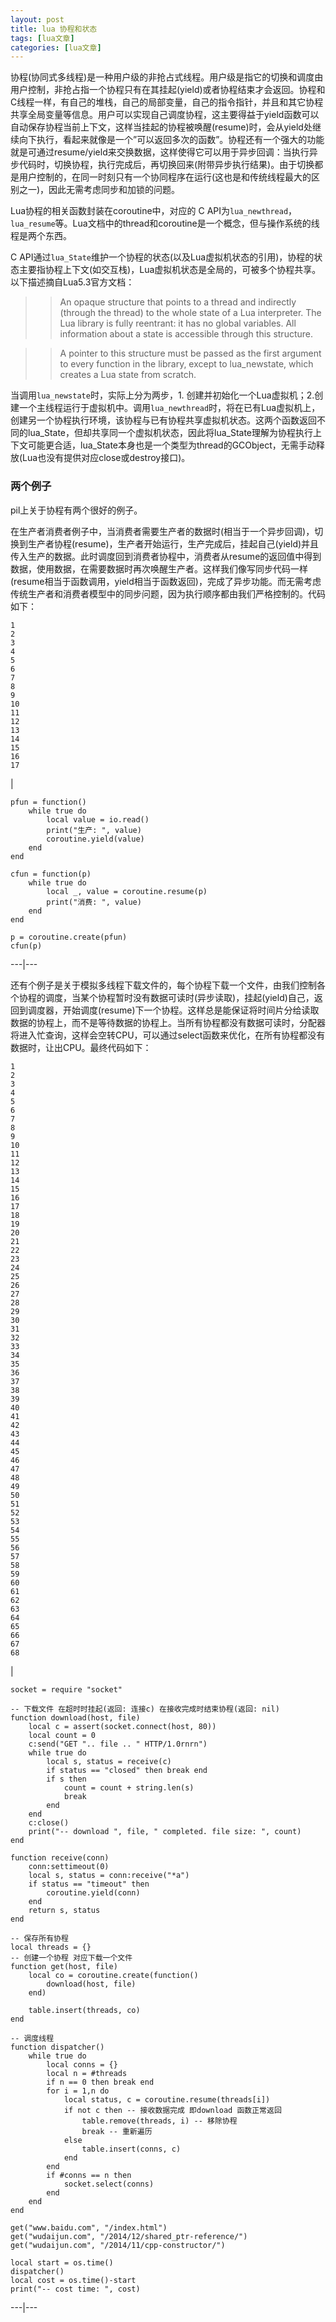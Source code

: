```yaml
---
layout: post
title: lua 协程和状态 
tags: [lua文章]
categories: [lua文章]
---
```

协程(协同式多线程)是一种用户级的非抢占式线程。用户级是指它的切换和调度由用户控制，非抢占指一个协程只有在其挂起(yield)或者协程结束才会返回。协程和C线程一样，有自己的堆栈，自己的局部变量，自己的指令指针，并且和其它协程共享全局变量等信息。用户可以实现自己调度协程，这主要得益于yield函数可以自动保存协程当前上下文，这样当挂起的协程被唤醒(resume)时，会从yield处继续向下执行，看起来就像是一个”可以返回多次的函数”。协程还有一个强大的功能就是可通过resume/yield来交换数据，这样使得它可以用于异步回调：当执行异步代码时，切换协程，执行完成后，再切换回来(附带异步执行结果)。由于切换都是用户控制的，在同一时刻只有一个协同程序在运行(这也是和传统线程最大的区别之一)，因此无需考虑同步和加锁的问题。

Lua协程的相关函数封装在coroutine中，对应的 C
API为`lua_newthread`，`lua_resume`等。Lua文档中的thread和coroutine是一个概念，但与操作系统的线程是两个东西。

C
API通过`lua_State`维护一个协程的状态(以及Lua虚拟机状态的引用)，协程的状态主要指协程上下文(如交互栈)，Lua虚拟机状态是全局的，可被多个协程共享。以下描述摘自Lua5.3官方文档：

> > An opaque structure that points to a thread and indirectly (through the
> thread) to the whole state of a Lua interpreter. The Lua library is fully
> reentrant: it has no global variables. All information about a state is
> accessible through this structure.
>>

>> A pointer to this structure must be passed as the first argument to every
function in the library, except to lua_newstate, which creates a Lua state
from scratch.

当调用`lua_newstate`时，实际上分为两步，1.
创建并初始化一个Lua虚拟机；2.创建一个主线程运行于虚拟机中。调用`lua_newthread`时，将在已有Lua虚拟机上，创建另一个协程执行环境，该协程与已有协程共享虚拟机状态。这两个函数返回不同的lua_State，但却共享同一个虚拟机状态，因此将lua_State理解为协程执行上下文可能更合适，lua_State本身也是一个类型为thread的GCObject，无需手动释放(Lua也没有提供对应close或destroy接口)。

### 两个例子

pil上关于协程有两个很好的例子。

在生产者消费者例子中，当消费者需要生产者的数据时(相当于一个异步回调)，切换到生产者协程(resume)，生产者开始运行，生产完成后，挂起自己(yield)并且传入生产的数据。此时调度回到消费者协程中，消费者从resume的返回值中得到数据，使用数据，在需要数据时再次唤醒生产者。这样我们像写同步代码一样(resume相当于函数调用，yield相当于函数返回)，完成了异步功能。而无需考虑传统生产者和消费者模型中的同步问题，因为执行顺序都由我们严格控制的。代码如下：

    
    
    1  
    2  
    3  
    4  
    5  
    6  
    7  
    8  
    9  
    10  
    11  
    12  
    13  
    14  
    15  
    16  
    17  
    

|

    
    
    pfun = function()  
    	while true do  
    		local value = io.read()  
    		print("生产: ", value)  
    		coroutine.yield(value)  
    	end  
    end  
      
    cfun = function(p)  
    	while true do  
    		local _, value = coroutine.resume(p)  
    		print("消费: ", value)  
    	end  
    end  
      
    p = coroutine.create(pfun)  
    cfun(p)  
      
  
---|---  
  
还有个例子是关于模拟多线程下载文件的，每个协程下载一个文件，由我们控制各个协程的调度，当某个协程暂时没有数据可读时(异步读取)，挂起(yield)自己，返回到调度器，开始调度(resume)下一个协程。这样总是能保证将时间片分给读取数据的协程上，而不是等待数据的协程上。当所有协程都没有数据可读时，分配器将进入忙查询，这样会空转CPU，可以通过select函数来优化，在所有协程都没有数据时，让出CPU。最终代码如下：

    
    
    1  
    2  
    3  
    4  
    5  
    6  
    7  
    8  
    9  
    10  
    11  
    12  
    13  
    14  
    15  
    16  
    17  
    18  
    19  
    20  
    21  
    22  
    23  
    24  
    25  
    26  
    27  
    28  
    29  
    30  
    31  
    32  
    33  
    34  
    35  
    36  
    37  
    38  
    39  
    40  
    41  
    42  
    43  
    44  
    45  
    46  
    47  
    48  
    49  
    50  
    51  
    52  
    53  
    54  
    55  
    56  
    57  
    58  
    59  
    60  
    61  
    62  
    63  
    64  
    65  
    66  
    67  
    68  
    

|

    
    
    socket = require "socket"  
      
    -- 下载文件 在超时时挂起(返回: 连接c) 在接收完成时结束协程(返回: nil)  
    function download(host, file)  
    	local c = assert(socket.connect(host, 80))  
    	local count = 0  
    	c:send("GET ".. file .. " HTTP/1.0rnrn")  
    	while true do  
    		local s, status = receive(c)	  
    		if status == "closed" then break end  
    		if s then   
    			count = count + string.len(s)   
    			break   
    		end   
    	end  
    	c:close()  
    	print("-- download ", file, " completed. file size: ", count)  
    end  
      
    function receive(conn)  
    	conn:settimeout(0)  
    	local s, status = conn:receive("*a")  
    	if status == "timeout" then  
    		coroutine.yield(conn)  
    	end  
    	return s, status  
    end  
      
    -- 保存所有协程  
    local threads = {}  
    -- 创建一个协程 对应下载一个文件  
    function get(host, file)  
    	local co = coroutine.create(function()   
    		download(host, file)  
    	end)  
      
    	table.insert(threads, co)  
    end  
      
    -- 调度线程  
    function dispatcher()  
    	while true do  
    		local conns = {}  
    		local n = #threads  
    		if n == 0 then break end  
    		for i = 1,n do  
    			local status, c = coroutine.resume(threads[i])  
    			if not c then -- 接收数据完成 即download 函数正常返回  
    				table.remove(threads, i) -- 移除协程  
    				break -- 重新遍历  
    			else  
    				table.insert(conns, c)  
    			end  
    		end  
    		if #conns == n then  
    			socket.select(conns)  
    		end  
    	end  
    end  
      
    get("www.baidu.com", "/index.html")  
    get("wudaijun.com", "/2014/12/shared_ptr-reference/")  
    get("wudaijun.com", "/2014/11/cpp-constructor/")  
      
    local start = os.time()  
    dispatcher()  
    local cost = os.time()-start  
    print("-- cost time: ", cost)  
      
  
---|---